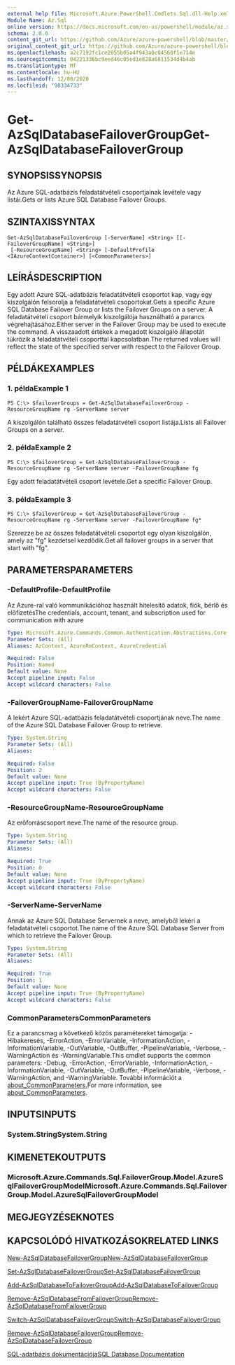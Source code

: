 ```yaml
---
external help file: Microsoft.Azure.PowerShell.Cmdlets.Sql.dll-Help.xml
Module Name: Az.Sql
online version: https://docs.microsoft.com/en-us/powershell/module/az.sql/get-azsqldatabasefailovergroup
schema: 2.0.0
content_git_url: https://github.com/Azure/azure-powershell/blob/master/src/Sql/Sql/help/Get-AzSqlDatabaseFailoverGroup.md
original_content_git_url: https://github.com/Azure/azure-powershell/blob/master/src/Sql/Sql/help/Get-AzSqlDatabaseFailoverGroup.md
ms.openlocfilehash: a2c7192fc1ce2055b05a4f943a0c04560f1e714e
ms.sourcegitcommit: 04221336bc9eed46c05ed1e828a6811534d4b4ab
ms.translationtype: MT
ms.contentlocale: hu-HU
ms.lasthandoff: 12/08/2020
ms.locfileid: "98334733"
---
```

# <span data-ttu-id="13f5e-101">Get-AzSqlDatabaseFailoverGroup</span><span class="sxs-lookup"><span data-stu-id="13f5e-101">Get-AzSqlDatabaseFailoverGroup</span></span>

## <span data-ttu-id="13f5e-102">SYNOPSIS</span><span class="sxs-lookup"><span data-stu-id="13f5e-102">SYNOPSIS</span></span>
<span data-ttu-id="13f5e-103">Az Azure SQL-adatbázis feladatátvételi csoportjainak levétele vagy listái.</span><span class="sxs-lookup"><span data-stu-id="13f5e-103">Gets or lists Azure SQL Database Failover Groups.</span></span>

## <span data-ttu-id="13f5e-104">SZINTAXIS</span><span class="sxs-lookup"><span data-stu-id="13f5e-104">SYNTAX</span></span>

```
Get-AzSqlDatabaseFailoverGroup [-ServerName] <String> [[-FailoverGroupName] <String>]
 [-ResourceGroupName] <String> [-DefaultProfile <IAzureContextContainer>] [<CommonParameters>]
```

## <span data-ttu-id="13f5e-105">LEÍRÁS</span><span class="sxs-lookup"><span data-stu-id="13f5e-105">DESCRIPTION</span></span>
<span data-ttu-id="13f5e-106">Egy adott Azure SQL-adatbázis feladatátvételi csoportot kap, vagy egy kiszolgálón felsorolja a feladatátvételi csoportokat.</span><span class="sxs-lookup"><span data-stu-id="13f5e-106">Gets a specific Azure SQL Database Failover Group or lists the Failover Groups on a server.</span></span>
<span data-ttu-id="13f5e-107">A feladatátvételi csoport bármelyik kiszolgálója használható a parancs végrehajtásához.</span><span class="sxs-lookup"><span data-stu-id="13f5e-107">Either server in the Failover Group may be used to execute the command.</span></span> <span data-ttu-id="13f5e-108">A visszaadott értékek a megadott kiszolgáló állapotát tükrözik a feladatátvételi csoporttal kapcsolatban.</span><span class="sxs-lookup"><span data-stu-id="13f5e-108">The returned values will reflect the state of the specified server with respect to the Failover Group.</span></span>

## <span data-ttu-id="13f5e-109">PÉLDÁK</span><span class="sxs-lookup"><span data-stu-id="13f5e-109">EXAMPLES</span></span>

### <span data-ttu-id="13f5e-110">1. példa</span><span class="sxs-lookup"><span data-stu-id="13f5e-110">Example 1</span></span>
```
PS C:\> $failoverGroups = Get-AzSqlDatabaseFailoverGroup -ResourceGroupName rg -ServerName server
```

<span data-ttu-id="13f5e-111">A kiszolgálón található összes feladatátvételi csoport listája.</span><span class="sxs-lookup"><span data-stu-id="13f5e-111">Lists all Failover Groups on a server.</span></span>

### <span data-ttu-id="13f5e-112">2. példa</span><span class="sxs-lookup"><span data-stu-id="13f5e-112">Example 2</span></span>
```
PS C:\> $failoverGroup = Get-AzSqlDatabaseFailoverGroup -ResourceGroupName rg -ServerName server -FailoverGroupName fg
```

<span data-ttu-id="13f5e-113">Egy adott feladatátvételi csoport levétele.</span><span class="sxs-lookup"><span data-stu-id="13f5e-113">Get a specific Failover Group.</span></span>

### <span data-ttu-id="13f5e-114">3. példa</span><span class="sxs-lookup"><span data-stu-id="13f5e-114">Example 3</span></span>
```
PS C:\> $failoverGroup = Get-AzSqlDatabaseFailoverGroup -ResourceGroupName rg -ServerName server -FailoverGroupName fg*
```

<span data-ttu-id="13f5e-115">Szerezze be az összes feladatátvételi csoportot egy olyan kiszolgálón, amely az "fg" kezdetsel kezdődik.</span><span class="sxs-lookup"><span data-stu-id="13f5e-115">Get all failover groups in a server that start with "fg".</span></span>

## <span data-ttu-id="13f5e-116">PARAMETERS</span><span class="sxs-lookup"><span data-stu-id="13f5e-116">PARAMETERS</span></span>

### <span data-ttu-id="13f5e-117">-DefaultProfile</span><span class="sxs-lookup"><span data-stu-id="13f5e-117">-DefaultProfile</span></span>
<span data-ttu-id="13f5e-118">Az Azure-ral való kommunikációhoz használt hitelesítő adatok, fiók, bérlő és előfizetés</span><span class="sxs-lookup"><span data-stu-id="13f5e-118">The credentials, account, tenant, and subscription used for communication with azure</span></span>

```yaml
Type: Microsoft.Azure.Commands.Common.Authentication.Abstractions.Core.IAzureContextContainer
Parameter Sets: (All)
Aliases: AzContext, AzureRmContext, AzureCredential

Required: False
Position: Named
Default value: None
Accept pipeline input: False
Accept wildcard characters: False
```

### <span data-ttu-id="13f5e-119">-FailoverGroupName</span><span class="sxs-lookup"><span data-stu-id="13f5e-119">-FailoverGroupName</span></span>
<span data-ttu-id="13f5e-120">A lekért Azure SQL-adatbázis feladatátvételi csoportjának neve.</span><span class="sxs-lookup"><span data-stu-id="13f5e-120">The name of the Azure SQL Database Failover Group to retrieve.</span></span>

```yaml
Type: System.String
Parameter Sets: (All)
Aliases:

Required: False
Position: 2
Default value: None
Accept pipeline input: True (ByPropertyName)
Accept wildcard characters: False
```

### <span data-ttu-id="13f5e-121">-ResourceGroupName</span><span class="sxs-lookup"><span data-stu-id="13f5e-121">-ResourceGroupName</span></span>
<span data-ttu-id="13f5e-122">Az erőforráscsoport neve.</span><span class="sxs-lookup"><span data-stu-id="13f5e-122">The name of the resource group.</span></span>

```yaml
Type: System.String
Parameter Sets: (All)
Aliases:

Required: True
Position: 0
Default value: None
Accept pipeline input: True (ByPropertyName)
Accept wildcard characters: False
```

### <span data-ttu-id="13f5e-123">-ServerName</span><span class="sxs-lookup"><span data-stu-id="13f5e-123">-ServerName</span></span>
<span data-ttu-id="13f5e-124">Annak az Azure SQL Database Servernek a neve, amelyből lekéri a feladatátvételi csoportot.</span><span class="sxs-lookup"><span data-stu-id="13f5e-124">The name of the Azure SQL Database Server from which to retrieve the Failover Group.</span></span>

```yaml
Type: System.String
Parameter Sets: (All)
Aliases:

Required: True
Position: 1
Default value: None
Accept pipeline input: True (ByPropertyName)
Accept wildcard characters: False
```

### <span data-ttu-id="13f5e-125">CommonParameters</span><span class="sxs-lookup"><span data-stu-id="13f5e-125">CommonParameters</span></span>
<span data-ttu-id="13f5e-126">Ez a parancsmag a következő közös paramétereket támogatja: -Hibakeresés, -ErrorAction, -ErrorVariable, -InformationAction, -InformationVariable, -OutVariable, -OutBuffer, -PipelineVariable, -Verbose, -WarningAction és -WarningVariable.</span><span class="sxs-lookup"><span data-stu-id="13f5e-126">This cmdlet supports the common parameters: -Debug, -ErrorAction, -ErrorVariable, -InformationAction, -InformationVariable, -OutVariable, -OutBuffer, -PipelineVariable, -Verbose, -WarningAction, and -WarningVariable.</span></span> <span data-ttu-id="13f5e-127">További információt a [about_CommonParameters.](http://go.microsoft.com/fwlink/?LinkID=113216)</span><span class="sxs-lookup"><span data-stu-id="13f5e-127">For more information, see [about_CommonParameters](http://go.microsoft.com/fwlink/?LinkID=113216).</span></span>

## <span data-ttu-id="13f5e-128">INPUTS</span><span class="sxs-lookup"><span data-stu-id="13f5e-128">INPUTS</span></span>

### <span data-ttu-id="13f5e-129">System.String</span><span class="sxs-lookup"><span data-stu-id="13f5e-129">System.String</span></span>

## <span data-ttu-id="13f5e-130">KIMENETEK</span><span class="sxs-lookup"><span data-stu-id="13f5e-130">OUTPUTS</span></span>

### <span data-ttu-id="13f5e-131">Microsoft.Azure.Commands.Sql.FailoverGroup.Model.AzureSqlFailoverGroupModel</span><span class="sxs-lookup"><span data-stu-id="13f5e-131">Microsoft.Azure.Commands.Sql.FailoverGroup.Model.AzureSqlFailoverGroupModel</span></span>

## <span data-ttu-id="13f5e-132">MEGJEGYZÉSEK</span><span class="sxs-lookup"><span data-stu-id="13f5e-132">NOTES</span></span>

## <span data-ttu-id="13f5e-133">KAPCSOLÓDÓ HIVATKOZÁSOK</span><span class="sxs-lookup"><span data-stu-id="13f5e-133">RELATED LINKS</span></span>

[<span data-ttu-id="13f5e-134">New-AzSqlDatabaseFailoverGroup</span><span class="sxs-lookup"><span data-stu-id="13f5e-134">New-AzSqlDatabaseFailoverGroup</span></span>](./New-AzSqlDatabaseFailoverGroup.md)

[<span data-ttu-id="13f5e-135">Set-AzSqlDatabaseFailoverGroup</span><span class="sxs-lookup"><span data-stu-id="13f5e-135">Set-AzSqlDatabaseFailoverGroup</span></span>](./Set-AzSqlDatabaseFailoverGroup.md)

[<span data-ttu-id="13f5e-136">Add-AzSqlDatabaseToFailoverGroup</span><span class="sxs-lookup"><span data-stu-id="13f5e-136">Add-AzSqlDatabaseToFailoverGroup</span></span>](./Add-AzSqlDatabaseToFailoverGroup.md)

[<span data-ttu-id="13f5e-137">Remove-AzSqlDatabaseFromFailoverGroup</span><span class="sxs-lookup"><span data-stu-id="13f5e-137">Remove-AzSqlDatabaseFromFailoverGroup</span></span>](./Remove-AzSqlDatabaseFromFailoverGroup.md)

[<span data-ttu-id="13f5e-138">Switch-AzSqlDatabaseFailoverGroup</span><span class="sxs-lookup"><span data-stu-id="13f5e-138">Switch-AzSqlDatabaseFailoverGroup</span></span>](./Switch-AzSqlDatabaseFailoverGroup.md)

[<span data-ttu-id="13f5e-139">Remove-AzSqlDatabaseFailoverGroup</span><span class="sxs-lookup"><span data-stu-id="13f5e-139">Remove-AzSqlDatabaseFailoverGroup</span></span>](./Remove-AzSqlDatabaseFailoverGroup.md)

[<span data-ttu-id="13f5e-140">SQL-adatbázis dokumentációja</span><span class="sxs-lookup"><span data-stu-id="13f5e-140">SQL Database Documentation</span></span>](https://docs.microsoft.com/azure/sql-database/)
